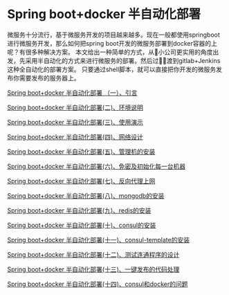 #  Spring boot+docker 半自动化部署 

微服务十分流行，基于微服务开发的项目越来越多。现在一般都使用springboot进行微服务开发，那么如何把spring boot开发的微服务部署到docker容器的上呢？有很多种解决方案。
本文给出一种简单的方式，从小公司更实用的角度出发，先采用半自动化的方式来进行微服务的部署。然后过渡到gitlab+Jenkins这种全自动化的部署方案。
只要通过shell脚本，就可以直接把你开发的微服务发布你需要发布的服务器上。

[Spring boot+docker 半自动化部署 （一）、引言 ](https://github.com/mgicode/mgicode-k8s-shell/blob/master/doc/01springboot-docker-starter.md)

[Spring boot+docker 半自动化部署(二)、环境说明 ](https://github.com/mgicode/mgicode-k8s-shell/blob/master/doc/02springboot-docker-evn.md)

[Spring boot+docker 半自动化部署(三)、使用演示 ](https://github.com/mgicode/mgicode-k8s-shell/blob/master/doc/03springboot-docker-demonate.md)

[Spring boot+docker 半自动化部署(四)、网络设计 ](https://github.com/mgicode/mgicode-k8s-shell/blob/master/doc/04springboot-docker-net-design.md)

[Spring boot+docker 半自动化部署(五)、管理机的安装 ](https://github.com/mgicode/mgicode-k8s-shell/blob/master/doc/05springboot-docker-admin-init.md)

[Spring boot+docker 半自动化部署(六)、免密及初始化每一台机器](https://github.com/mgicode/mgicode-k8s-shell/blob/master/doc/06springboot-docker-ssl-init.md)

[Spring boot+docker 半自动化部署(七)、反向代理上网](https://github.com/mgicode/mgicode-k8s-shell/blob/master/doc/07springboot-docker-autiproxy-net.md)


[Spring boot+docker 半自动化部署(八)、mongodb的安装](https://github.com/mgicode/mgicode-k8s-shell/blob/master/doc/08springboot-docker-mongodb.md)


[Spring boot+docker 半自动化部署(九)、redis的安装](https://github.com/mgicode/mgicode-k8s-shell/blob/master/doc/09springboot-docker-redis.md)


[Spring boot+docker 半自动化部署(十)、consul的安装](https://github.com/mgicode/mgicode-k8s-shell/blob/master/doc/10springboot-docker-consul.md)


[Spring boot+docker 半自动化部署(十一)、consul-template的安装](https://github.com/mgicode/mgicode-k8s-shell/blob/master/doc/11springboot-docker-consul-template.md)

[Spring boot+docker 半自动化部署(十二)、测试连通程序的设计](https://github.com/mgicode/mgicode-k8s-shell/blob/master/doc/12springboot-docker-echo-code.md)


[Spring boot+docker 半自动化部署(十三)、一键发布的代码处理](https://github.com/mgicode/mgicode-k8s-shell/blob/master/doc/13springboot-docker-auto.md)

[Spring boot+docker 半自动化部署(十四)、consul和docker的问题](https://github.com/mgicode/mgicode-k8s-shell/blob/master/doc/14springboot-docker-consul-question.md)

